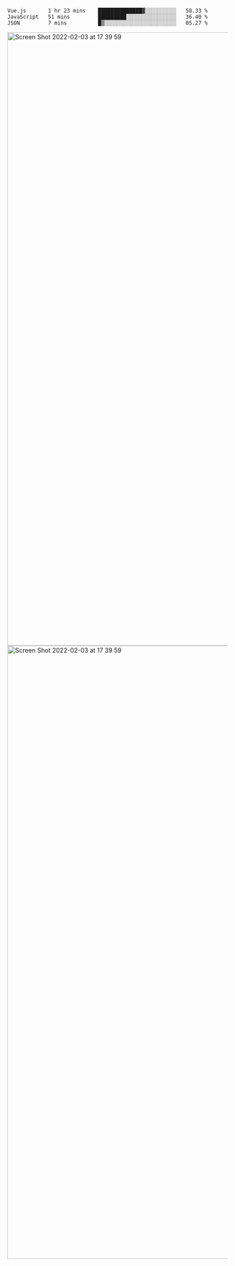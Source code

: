 <!--START_SECTION:waka-->

```text
Vue.js       1 hr 23 mins    ██████████████▓░░░░░░░░░░   58.33 %
JavaScript   51 mins         █████████░░░░░░░░░░░░░░░░   36.40 %
JSON         7 mins          █▒░░░░░░░░░░░░░░░░░░░░░░░   05.27 %
```

<!--END_SECTION:waka-->

<img width="1400" alt="Screen Shot 2022-02-03 at 17 39 59" src="https://user-images.githubusercontent.com/45716542/152387304-f2b60485-53a6-4f4b-a818-5cefb1b0c0ae.png">
<img width="1400" alt="Screen Shot 2022-02-03 at 17 39 59" src="https://user-images.githubusercontent.com/45716542/152387273-ea5cdf21-2a45-44da-8bef-00c1763b1d42.png">
